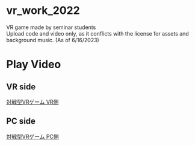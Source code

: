 # vr_work_2022
VR game made by seminar students  
Upload code and video only, as it conflicts with the license for assets and background music. (As of 6/16/2023)
# Play Video
## VR side
[対戦型VRゲーム VR側](https://youtu.be/3TS8KUaHxms)
## PC side
[対戦型VRゲーム PC側](https://youtu.be/TCqjbGzSBjk)
